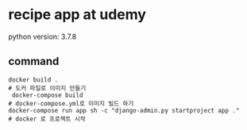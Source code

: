 # recipe app at udemy

python version: 3.7.8 

## command 
```shell
docker build .
# 도커 파일로 이미지 만들기 
 docker-compose build
# docker-compose.yml로 이미지 빌드 하기 
docker-compose run app sh -c "django-admin.py startproject app ."
# docker 로 프로젝트 시작 
```
